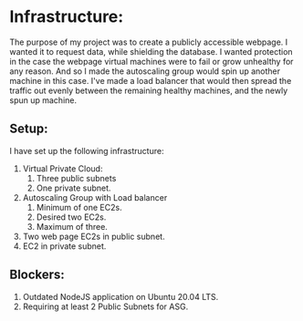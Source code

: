 # Infrastructure:

The purpose of my project was to create a publicly accessible webpage. I wanted it to request data, while shielding the database. I wanted protection in the case the webpage virtual machines were to fail or grow unhealthy for any reason. And so I made the autoscaling group would spin up another machine in this case. I've made a load balancer that would then spread the traffic out evenly between the remaining healthy machines, and the newly spun up machine.

## Setup:

I have set up the following infrastructure:

1. Virtual Private Cloud:
   1. Three public subnets
   2. One private subnet.
2. Autoscaling Group with Load balancer
   1. Minimum of one EC2s.
   2. Desired two EC2s.
   3. Maximum of three.
3. Two web page EC2s in public subnet.
4. EC2 in private subnet.

## Blockers:

1. Outdated NodeJS application on Ubuntu 20.04 LTS.
2. Requiring at least 2 Public Subnets for ASG.